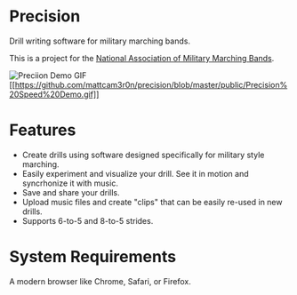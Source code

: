# Precision
Drill writing software for military marching bands. 

This is a project for the [National Association of Military Marching Bands](HTTP://NAMMB.ORG).

![Preciion Demo GIF](/public/Precision%20Speed%20Demo.gif?raw=true "Optional Title")
[[https://github.com/mattcam3r0n/precision/blob/master/public/Precision%20Speed%20Demo.gif]]

# Features
* Create drills using software designed specifically for military style marching.
* Easily experiment and visualize your drill. See it in motion and syncrhonize it with music.
* Save and share your drills.
* Upload music files and create "clips" that can be easily re-used in new drills.
* Supports 6-to-5 and 8-to-5 strides.


# System Requirements
A modern browser like Chrome, Safari, or Firefox.

